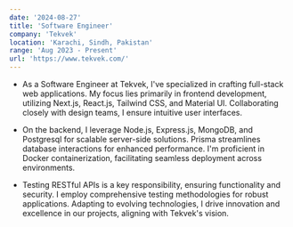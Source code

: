 ```yaml
---
date: '2024-08-27'
title: 'Software Engineer'
company: 'Tekvek'
location: 'Karachi, Sindh, Pakistan'
range: 'Aug 2023 - Present'
url: 'https://www.tekvek.com/'
---
```


- As a Software Engineer at Tekvek, I've specialized in crafting full-stack web applications. My focus lies primarily in frontend development, utilizing Next.js, React.js, Tailwind CSS, and Material UI. Collaborating closely with design teams, I ensure intuitive user interfaces.

- On the backend, I leverage Node.js, Express.js, MongoDB, and Postgresql for scalable server-side solutions. Prisma streamlines database interactions for enhanced performance. I'm proficient in Docker containerization, facilitating seamless deployment across environments.

- Testing RESTful APIs is a key responsibility, ensuring functionality and security. I employ comprehensive testing methodologies for robust applications. Adapting to evolving technologies, I drive innovation and excellence in our projects, aligning with Tekvek's vision.
